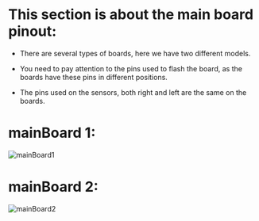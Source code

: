 # This section is about the main board pinout:

   * There are several types of boards, here we have two different models.
   
   * You need to pay attention to the pins used to flash the board, as the 
     boards have these pins in different positions.
   
   * The pins used on the sensors, both right and left are the same on the boards.

# mainBoard 1:

![mainBoard1](https://github.com/arcanjolevi/Wheel_Chair_HoverBoard/blob/master/pictures/circuits/mainBoard/MainBoardCircuit1.png)


# mainBoard 2:

![mainBoard2](https://github.com/arcanjolevi/Wheel_Chair_HoverBoard/blob/master/pictures/circuits/mainBoard/MainBoardCircuit2.png)


